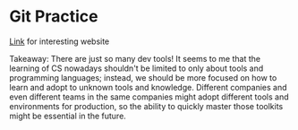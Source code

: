 # Git Practice

[Link](https://www.benzinga.com/pressreleases/23/09/34655267/software-development-tools-market-2023-is-set-to-fly-excessive-growth-in-years-to-come) for interesting website

Takeaway: There are just so many dev tools! It seems to me that the learning of CS nowadays shouldn't be limited to only about tools and programming languages; instead, we should be more focused on how to learn and adopt to unknown tools and knowledge. Different companies and even different teams in the same companies might adopt different tools and environments for production, so the ability to quickly master those toolkits might be essential in the future. 

